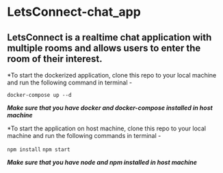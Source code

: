 # LetsConnect-chat_app

## LetsConnect is a realtime chat application with multiple rooms and allows users to enter the room of their interest.

*To start the dockerized application, clone this repo to your local machine and run the following command in terminal -

`docker-compose up --d`

**_Make sure that you have docker and docker-compose installed in host machine_**


*To start the application on host machine, clone this repo to your local machine and run the following commands in terminal -

`npm install`
`npm start`

**_Make sure that you have node and npm installed in host machine_**
